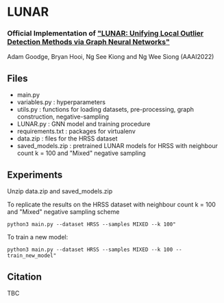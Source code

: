 # LUNAR
### Official Implementation of ["LUNAR: Unifying Local Outlier Detection Methods via Graph Neural Networks"]()

Adam Goodge, Bryan Hooi, Ng See Kiong and Ng Wee Siong (AAAI2022)

## Files
- main.py
- variables.py : hyperparameters
- utils.py : functions for loading datasets, pre-processing, graph construction, negative-sampling
- LUNAR.py : GNN model and training procedure
- requirements.txt : packages for virtualenv
- data.zip : files for the HRSS dataset
- saved_models.zip : pretrained LUNAR models for HRSS with neighbour count k = 100 and "Mixed" negative sampling

## Experiments

Unzip data.zip and saved_models.zip

To replicate the results on the HRSS dataset with neighbour count k = 100 and "Mixed" negative sampling scheme

```
python3 main.py --dataset HRSS --samples MIXED --k 100"
```

To train a new model:

```
python3 main.py --dataset HRSS --samples MIXED --k 100 --train_new_model"
```

## Citation
TBC


